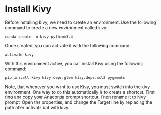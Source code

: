 # Install Kivy

Before installing Kivy, we need to create an environment. Use the following command to create a new environment called kivy:
~~~
conda create -n kivy python=3.4
~~~

Once created, you can activate it with the following command:
~~~
activate kivy
~~~

With this environment active, you can install Kivy using the following command:
~~~
pip install kivy kivy.deps.glew kivy.deps.sdl2 pygments
~~~

Note, that whenever you want to use Kivy, you must switch into the kivy environment. One way to do this automatically is to create a shortcut. First find and copy your Anaconda prompt shortcut. Then rename it to Kivy prompt. Open the properties, and change the Target line by replacing the path after activate.bat with kivy.
